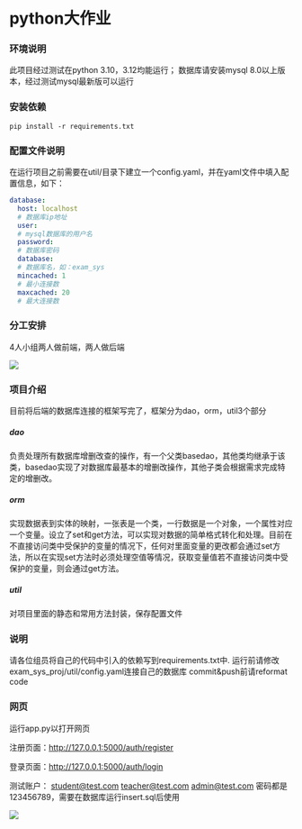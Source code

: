 # python大作业
### 环境说明
此项目经过测试在python 3.10，3.12均能运行；
数据库请安装mysql 8.0以上版本，经过测试mysql最新版可以运行
### 安装依赖
```dos
pip install -r requirements.txt
```
### 配置文件说明
在运行项目之前需要在util/目录下建立一个config.yaml，并在yaml文件中填入配置信息，如下：
```yaml
database:
  host: localhost
  # 数据库ip地址
  user: 
  # mysql数据库的用户名
  password: 
  # 数据库密码
  database: 
  # 数据库名，如：exam_sys
  mincached: 1
  # 最小连接数
  maxcached: 20
  # 最大连接数

```
### 分工安排
4人小组两人做前端，两人做后端

![](https://tse3-mm.cn.bing.net/th/id/OIP-C.LBVzOA0WvDhthZCpBMO3PgHaHZ?rs=1&pid=ImgDetMain)

### 项目介绍
目前将后端的数据库连接的框架写完了，框架分为dao，orm，util3个部分
##### dao
负责处理所有数据库增删改查的操作，有一个父类basedao，其他类均继承于该类，basedao实现了对数据库最基本的增删改操作，其他子类会根据需求完成特定的增删改。
##### orm
实现数据表到实体的映射，一张表是一个类，一行数据是一个对象，一个属性对应一个变量。设立了set和get方法，可以实现对数据的简单格式转化和处理。目前在不直接访问类中受保护的变量的情况下，任何对里面变量的更改都会通过set方法，所以在实现set方法时必须处理空值等情况，获取变量值若不直接访问类中受保护的变量，则会通过get方法。
##### util
对项目里面的静态和常用方法封装，保存配置文件

### 说明
请各位组员将自己的代码中引入的依赖写到requirements.txt中.
运行前请修改exam_sys_proj/util/config.yaml连接自己的数据库
commit&push前请reformat code

### 网页
运行app.py以打开网页

注册页面：http://127.0.0.1:5000/auth/register

登录页面：http://127.0.0.1:5000/auth/login

测试账户：
student@test.com
teacher@test.com
admin@test.com
密码都是123456789，需要在数据库运行insert.sql后使用

![](https://p3-pc-sign.douyinpic.com/tos-cn-i-0813/226b9baade6c45058933a63fb6cadcf9~tplv-dy-aweme-images-v2:3000:3000:q75.webp?biz_tag=aweme_images&from=3213915784&s=PackSourceEnum_AWEME_DETAIL&sc=image&se=false&x-expires=1719763200&x-signature=a4becisRjxm%2F%2B%2FjinVd1Z2zPyAY%3D)
